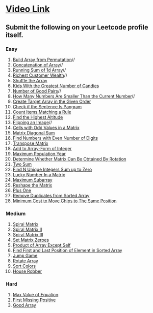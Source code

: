 # [Video Link](https://youtu.be/n60Dn0UsbEk)

## Submit the following on your Leetcode profile itself.

### Easy
1.  [Build Array from Permutation](https://leetcode.com/problems/build-array-from-permutation/)//
2.  [Concatenation of Array](https://leetcode.com/problems/concatenation-of-array/)//
3.  [Running Sum of 1d Array](https://leetcode.com/problems/running-sum-of-1d-array/)//
4.  [Richest Customer Wealth](https://leetcode.com/problems/richest-customer-wealth/)//
5.  [Shuffle the Array](https://leetcode.com/problems/shuffle-the-array/)
6.  [Kids With the Greatest Number of Candies](https://leetcode.com/problems/kids-with-the-greatest-number-of-candies/)
7.  [Number of Good Pairs](https://leetcode.com/problems/number-of-good-pairs/)//
8.  [How Many Numbers Are Smaller Than the Current Number](https://leetcode.com/problems/how-many-numbers-are-smaller-than-the-current-number/)//
9.  [Create Target Array in the Given Order](https://leetcode.com/problems/create-target-array-in-the-given-order/)
10. [Check if the Sentence Is Pangram](https://leetcode.com/problems/check-if-the-sentence-is-pangram/)
11. [Count Items Matching a Rule](https://leetcode.com/problems/count-items-matching-a-rule/)
12. [Find the Highest Altitude](https://leetcode.com/problems/find-the-highest-altitude/)
13. [Flipping an Image](https://leetcode.com/problems/flipping-an-image/)//
14. [Cells with Odd Values in a Matrix](https://leetcode.com/problems/cells-with-odd-values-in-a-matrix/)
15. [Matrix Diagonal Sum](https://leetcode.com/problems/matrix-diagonal-sum/)
16. [Find Numbers with Even Number of Digits](https://leetcode.com/problems/find-numbers-with-even-number-of-digits/)
17. [Transpose Matrix](https://leetcode.com/problems/transpose-matrix/)
18. [Add to Array-Form of Integer](https://leetcode.com/problems/add-to-array-form-of-integer/)
19. [Maximum Population Year](https://leetcode.com/problems/maximum-population-year/)
20. [Determine Whether Matrix Can Be Obtained By Rotation](https://leetcode.com/problems/determine-whether-matrix-can-be-obtained-by-rotation/)
21. [Two Sum](https://leetcode.com/problems/two-sum/)
22. [Find N Unique Integers Sum up to Zero](https://leetcode.com/problems/find-n-unique-integers-sum-up-to-zero/)
23. [Lucky Number In a Matrix](https://leetcode.com/problems/lucky-numbers-in-a-matrix/)
24. [Maximum Subarray](https://leetcode.com/problems/maximum-subarray/)
25. [Reshape the Matrix](https://leetcode.com/problems/reshape-the-matrix/)
26. [Plus One](https://leetcode.com/problems/plus-one/)
27. [Remove Duplicates from Sorted Array](https://leetcode.com/problems/remove-duplicates-from-sorted-array/)
28. [Minimum Cost to Move Chips to The Same Position](https://leetcode.com/problems/minimum-cost-to-move-chips-to-the-same-position/)

### Medium
1.  [Spiral Matrix](https://leetcode.com/problems/spiral-matrix/)
2.  [Spiral Matrix II](https://leetcode.com/problems/spiral-matrix-ii/)
3.  [Spiral Matrix III](https://leetcode.com/problems/spiral-matrix-iii/)
4.  [Set Matrix Zeroes](https://leetcode.com/problems/set-matrix-zeroes/)
5.  [Product of Array Except Self](https://leetcode.com/problems/product-of-array-except-self/)
6.  [Find First and Last Position of Element in Sorted Array](https://leetcode.com/problems/find-first-and-last-position-of-element-in-sorted-array/)
7.  [Jump Game](https://leetcode.com/problems/jump-game/)
8.  [Rotate Array](https://leetcode.com/problems/rotate-array/)
9.  [Sort Colors](https://leetcode.com/problems/sort-colors/)
10. [House Robber](https://leetcode.com/problems/house-robber/)

### Hard
1. [Max Value of Equation](https://leetcode.com/problems/max-value-of-equation/)
2. [First Missing Positive](https://leetcode.com/problems/first-missing-positive/)
3. [Good Array](https://leetcode.com/problems/check-if-it-is-a-good-array/)
